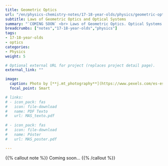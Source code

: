 ```yaml
---
title: Geometric Optics
url: "/en/physics-chemistry-notes/17-18-year-olds/physics/geometric-optics"
subtitle: Laws of Geometric Optics and Optical Systems
summary: "`COMING SOON` <br> Laws of Geometric Optics. Optical Systems. The Human Eye. Optical Instruments."
breadcrumbs: ["notes","17-18-year-olds","physics"]
tags:
- 17-18-year-olds
- optics
categories:
- Physics
weight: 5

# Optional external URL for project (replaces project detail page).
external_link: ""

image:
  caption: Photo by [**j.mt_photography**](https://www.pexels.com/es-es/@j-mt_photography-628996) on [Pexels](https://www.pexels.com/es-es/)
  focal_point: Smart

# links:
# - icon_pack: fas
#   icon: file-download
#   name: PDF Texto
#   url: MAS_texto.pdf
  
# - icon_pack: fas
#   icon: file-download
#   name: Póster
#   url: MAS_poster.pdf

---
```


{{% callout note %}}
Coming soon...
{{% /callout %}}
